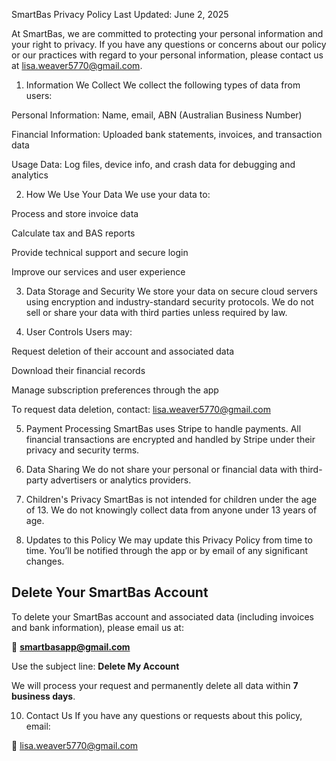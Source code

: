 SmartBas Privacy Policy
Last Updated: June 2, 2025

At SmartBas, we are committed to protecting your personal information and your right to privacy. If you have any questions or concerns about our policy or our practices with regard to your personal information, please contact us at lisa.weaver5770@gmail.com.

1. Information We Collect
We collect the following types of data from users:

Personal Information: Name, email, ABN (Australian Business Number)

Financial Information: Uploaded bank statements, invoices, and transaction data

Usage Data: Log files, device info, and crash data for debugging and analytics

2. How We Use Your Data
We use your data to:

Process and store invoice data

Calculate tax and BAS reports

Provide technical support and secure login

Improve our services and user experience

3. Data Storage and Security
We store your data on secure cloud servers using encryption and industry-standard security protocols. We do not sell or share your data with third parties unless required by law.

4. User Controls
Users may:

Request deletion of their account and associated data

Download their financial records

Manage subscription preferences through the app

To request data deletion, contact: lisa.weaver5770@gmail.com

5. Payment Processing
SmartBas uses Stripe to handle payments. All financial transactions are encrypted and handled by Stripe under their privacy and security terms.

6. Data Sharing
We do not share your personal or financial data with third-party advertisers or analytics providers.

7. Children's Privacy
SmartBas is not intended for children under the age of 13. We do not knowingly collect data from anyone under 13 years of age.

8. Updates to this Policy
We may update this Privacy Policy from time to time. You’ll be notified through the app or by email of any significant changes.
## Delete Your SmartBas Account

To delete your SmartBas account and associated data (including invoices and bank information), please email us at:

📧 **smartbasapp@gmail.com**

Use the subject line: **Delete My Account**

We will process your request and permanently delete all data within **7 business days**.


10. Contact Us
If you have any questions or requests about this policy, email:

📧 lisa.weaver5770@gmail.com
